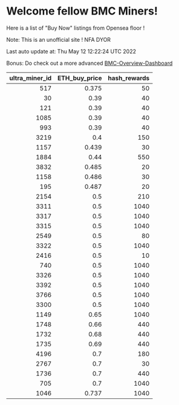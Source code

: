 # Welcome fellow BMC Miners!
Here is a list of "Buy Now" listings from Opensea floor !

Note: This is an unofficial site ! NFA DYOR

Last auto update at: Thu May 12 12:22:24 UTC 2022

Bonus: Do check out a more advanced [BMC-Overview-Dashboard](https://dune.com/defifunk/BMC-Overview-Dashboard)


|   ultra_miner_id |   ETH_buy_price |   hash_rewards |
|-----------------:|----------------:|---------------:|
|              517 |           0.375 |             50 |
|               30 |           0.39  |             40 |
|              121 |           0.39  |             40 |
|             1085 |           0.39  |             40 |
|              993 |           0.39  |             40 |
|             3219 |           0.4   |            150 |
|             1157 |           0.439 |             30 |
|             1884 |           0.44  |            550 |
|             3832 |           0.485 |             20 |
|             1158 |           0.486 |             30 |
|              195 |           0.487 |             20 |
|             2154 |           0.5   |            210 |
|             3311 |           0.5   |           1040 |
|             3317 |           0.5   |           1040 |
|             3315 |           0.5   |           1040 |
|             2549 |           0.5   |             80 |
|             3322 |           0.5   |           1040 |
|             2416 |           0.5   |             10 |
|              740 |           0.5   |           1040 |
|             3326 |           0.5   |           1040 |
|             3392 |           0.5   |           1040 |
|             3766 |           0.5   |           1040 |
|             3300 |           0.5   |           1040 |
|             1149 |           0.65  |           1040 |
|             1748 |           0.66  |            440 |
|             1732 |           0.68  |            440 |
|             1735 |           0.69  |            440 |
|             4196 |           0.7   |            180 |
|             2767 |           0.7   |             30 |
|             1736 |           0.7   |            440 |
|              705 |           0.7   |           1040 |
|             1046 |           0.737 |           1040 |